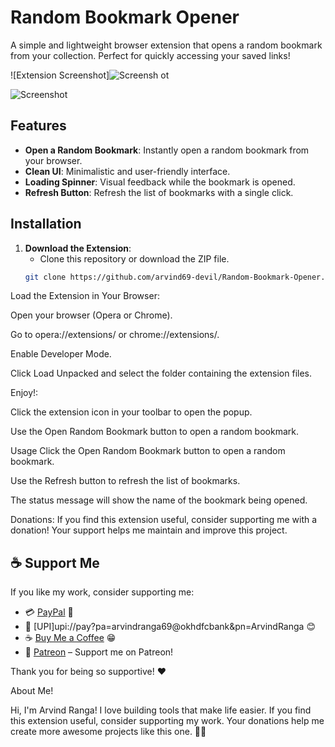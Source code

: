 # Random Bookmark Opener

A simple and lightweight browser extension that opens a random bookmark from your collection. Perfect for quickly accessing your saved links!

![Extension Screenshot]![Screensh ot](https://github.com/user-attachments/assets/2f0d0182-4290-49c7-953f-26698af8e938)

![Screenshot ](https://github.com/user-attachments/assets/6b0581af-4181-4923-bc2e-58ca3a36b896)

## Features
- **Open a Random Bookmark**: Instantly open a random bookmark from your browser.
- **Clean UI**: Minimalistic and user-friendly interface.
- **Loading Spinner**: Visual feedback while the bookmark is opened.
- **Refresh Button**: Refresh the list of bookmarks with a single click.

## Installation
1. **Download the Extension**:
   - Clone this repository or download the ZIP file.
   ```bash
   git clone https://github.com/arvind69-devil/Random-Bookmark-Opener.git
   
Load the Extension in Your Browser:

Open your browser (Opera or Chrome).

Go to opera://extensions/ or chrome://extensions/.

Enable Developer Mode.

Click Load Unpacked and select the folder containing the extension files.

Enjoy!:

Click the extension icon in your toolbar to open the popup.

Use the Open Random Bookmark button to open a random bookmark.

Usage
Click the Open Random Bookmark button to open a random bookmark.

Use the Refresh button to refresh the list of bookmarks.

The status message will show the name of the bookmark being opened.

Donations:
If you find this extension useful, consider supporting me with a donation! Your support helps me maintain and improve this project.

## ☕ Support Me

If you like my work, consider supporting me:

- 💳 [PayPal](https://paypal.me/arvindranga69) 💸
- 📲 [UPI]upi://pay?pa=arvindranga69@okhdfcbank&pn=ArvindRanga 😊
- ☕ [Buy Me a Coffee](https://buymeacoffee.com/arvindrangv) 😁  
- 🐼 [Patreon](https://patreon.com/arvindranga69) – Support me on Patreon!  


 Thank you for being so supportive! ❤️

About Me!

Hi, I'm Arvind Ranga! I love building tools that make life easier. If you find this extension useful, consider supporting my work. Your donations help me create more awesome projects like this one. 🐼😊
